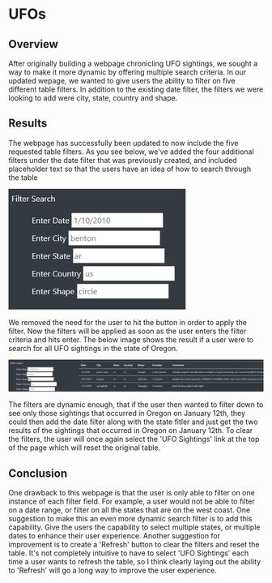 # UFOs

## Overview

After originally building a webpage chronicling UFO sightings, we sought a way to make it more dynamic by offering multiple search criteria.  In our updated wepage, we wanted to give users the ability to filter on five different table filters.  In addition to the existing date filter, the filters we were looking to add were city, state, country and shape.


## Results

The webpage has successfully been updated to now include the five requested table filters.  As you see below, we've added the four additional filters under the date filter that was previously created, and included placeholder text so that the users have an idea of how to search through the table

![filters](https://github.com/kroman3105/UFOs/blob/main/Filters.PNG)

We removed the need for the user to hit the button in order to apply the filter.  Now the filters will be applied as soon as the user enters the filter criteria and hits enter.  The below image shows the result if a user were to search for all UFO sightings in the state of Oregon.

![Oregon](https://github.com/kroman3105/UFOs/blob/main/Oregon_Filter.PNG)

The filters are dynamic enough, that if the user then wanted to filter down to see only those sightings that occurred in Oregon on January 12th, they could then add the date filter along with the state fitler and just get the two results of the sightings that occurred in Oregon on January 12th.  To clear the filters, the user will once again select the 'UFO Sightings' link at the top of the page which will reset the original table.

## Conclusion

One drawback to this webpage is that the user is only able to filter on one instance of each filter field.  For example, a user would not be able to filter on a date range, or filter on all the states that are on the west coast.  One suggestion to make this an even more dynamic search filter is to add this capability.  Give the users the capability to select multiple states, or multiple dates to enhance their user experience.  Another suggestion for improvement is to create a 'Refresh' button to clear the filters and reset the table.  It's not completely intuitive to have to select 'UFO Sightings' each time a user wants to refresh the table, so I think clearly laying out the ability to 'Refresh' will go a long way to improve the user experience.
